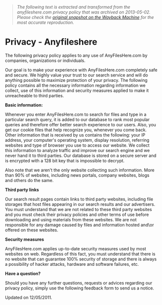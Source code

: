 > *The following text is extracted and transformed from the anyfileshere.com privacy policy that was archived on 2013-05-02. Please check the [original snapshot on the Wayback Machine](https://web.archive.org/web/20130502040937id_/http%3A//www.anyfileshere.com/service/privacy) for the most accurate reproduction.*

# Privacy - Anyfileshere

The following privacy policy applies to any use of AnyFilesHere.com by companies, organizations or individuals. 

Our goal is to make your experience with AnyFilesHere.com completely safe and secure. We highly value your trust to our search service and will do anything possible to maximize protection of your privacy. The following policy contains all the necessary information regarding information we collect, use of this information and security measures applied to make it unreacheable to third parties.

**Basic information:**

Whenever you enter AnyFilesHere.com to search for files and type in a particular search query, it is added to our database to rank most popular queries and therefore offer better search experience to our users. Also, you get our cookie files that help recognize you, whenever you come back. Other information that is received by us contains the following: your IP address, your computer's operating system, display resolution, referring websites and type of browser you use to access our website. We collect this information to analyze traffic and improve our search engine and we never hand it to third parties. Our database is stored on a secure server and is encrypted with a 128 bit key that is impossible to decrypt.

Also note that we aren't the only website collecting such information. More than 90% of websites, including news portals, company websites, blogs and others do the same.

**Third party links**

Our search result pages contain links to third party websites, including file storages that host files appearing in our search results and our advertisers. You must understand that we are not related to these third party websites and you must check their privacy policies and other terms of use before downloading and using materials from these websites. We are not responsible for any damage caused by files and information hosted and\or offered on these websites. 

**Security measures**

AnyFilesHere.com applies up-to-date security measures used by most websites on web. Regardless of this fact, you must understand that there is no website that can guarantee 100% security of storage and there is always a possibility of hacker attacks, hardware and software failures, etc.

**Have a question?**

Should you have any further questions, requests or advices regarding our privacy policy, simply use the following feedback form to send us a notice.

Updated on 12/05/2011.

